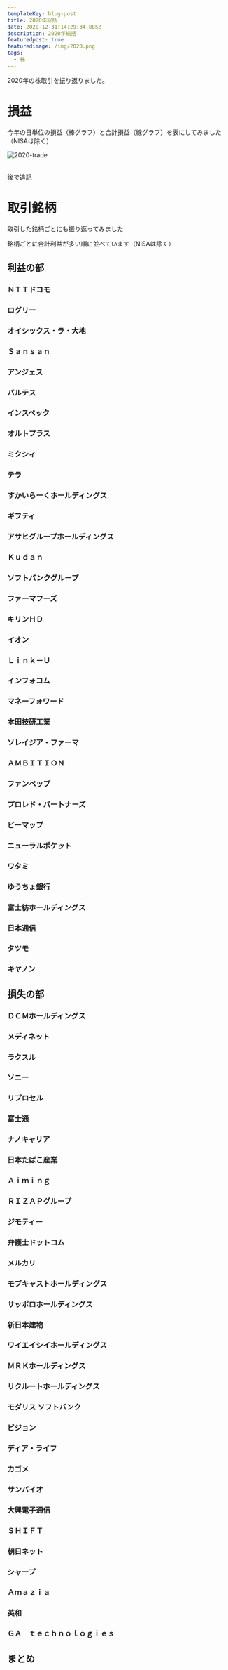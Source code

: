```yaml
---
templateKey: blog-post
title: 2020年総括
date: 2020-12-31T14:29:34.885Z
description: 2020年総括
featuredpost: true
featuredimage: /img/2020.png
tags:
  - 株
---
```

2020年の株取引を振り返りました。

# 損益

今年の日単位の損益（棒グラフ）と合計損益（線グラフ）を表にしてみました（NISAは除く）

![2020-trade](/img/2020.png "2020-trade")

\
後で追記

# 取引銘柄

取引した銘柄ごとにも振り返ってみました

銘柄ごとに合計利益が多い順に並べています（NISAは除く）

## 利益の部

### ＮＴＴドコモ

### ログリー

### オイシックス・ラ・大地

### Ｓａｎｓａｎ

### アンジェス

### バルテス

### インスペック

### オルトプラス

### ミクシィ

### テラ

### すかいらーくホールディングス

### ギフティ

### アサヒグループホールディングス

### Ｋｕｄａｎ

### ソフトバンクグループ

### ファーマフーズ

### キリンＨＤ

### イオン

### Ｌｉｎｋ－Ｕ

### インフォコム

### マネーフォワード

### 本田技研工業

### ソレイジア・ファーマ

### ＡＭＢＩＴＩＯＮ

### ファンペップ

### プロレド・パートナーズ

### ビーマップ

### ニューラルポケット

### ワタミ

### ゆうちょ銀行

### 富士紡ホールディングス

### 日本通信

### タツモ

### キヤノン

## 損失の部

### ＤＣＭホールディングス

### メディネット

### ラクスル

### ソニー

### リプロセル

### 富士通

### ナノキャリア

### 日本たばこ産業

### Ａｉｍｉｎｇ

### ＲＩＺＡＰグループ

### ジモティー

### 弁護士ドットコム

### メルカリ

### モブキャストホールディングス

### サッポロホールディングス

### 新日本建物

### ワイエイシイホールディングス

### ＭＲＫホールディングス

### リクルートホールディングス

### モダリス ソフトバンク

### ビジョン

### ディア・ライフ

### カゴメ

### サンバイオ

### 大興電子通信

### ＳＨＩＦＴ

### 朝日ネット

### シャープ

### Ａｍａｚｉａ

### 英和

### ＧＡ　ｔｅｃｈｎｏｌｏｇｉｅｓ



## まとめ